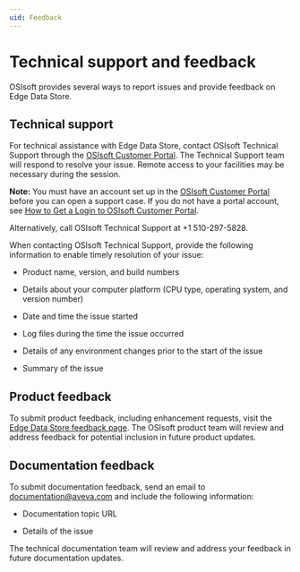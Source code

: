 ```yaml
---
uid: Feedback
---
```


# Technical support and feedback

OSIsoft provides several ways to report issues and provide feedback on Edge Data Store.

## Technical support

For technical assistance with Edge Data Store, contact OSIsoft Technical Support through the [OSIsoft Customer Portal](https://customers.osisoft.com/s/createcase). The Technical Support team will respond to resolve your issue. Remote access to your facilities may be necessary during the session.

**Note:**  You must have an account set up in the [OSIsoft Customer Portal](https://my.osisoft.com/) before you can open a support case. If you do not have a portal account, see [How to Get a Login to OSIsoft Customer Portal](https://explore.osisoft.com/myosisoft-customer-portal/how-to-get-a-login).

Alternatively, call OSIsoft Technical Support at +1 510-297-5828.

When contacting OSIsoft Technical Support, provide the following information to enable timely resolution of your issue:

- Product name, version, and build numbers

- Details about your computer platform (CPU type, operating system, and version number)

- Date and time the issue started

- Log files during the time the issue occurred

- Details of any environment changes prior to the start of the issue

- Summary of the issue  

## Product feedback

To submit product feedback, including enhancement requests, visit the [Edge Data Store feedback page](https://feedback.osisoft.com/forums/906877-edge-data-store). The OSIsoft product team will review and address feedback for potential inclusion in future product updates.

## Documentation feedback

To submit documentation feedback, send an email to [documentation@aveva.com](mailto:documentation@aveva.com?subject=Edge%20Data%20Store%20documentation) and include the following information:

- Documentation topic URL

- Details of the issue

The technical documentation team will review and address your feedback in future documentation updates.
